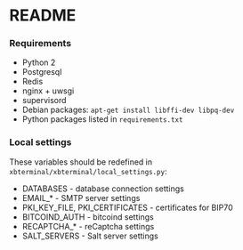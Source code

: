 # README

### Requirements

* Python 2
* Postgresql
* Redis
* nginx + uwsgi
* supervisord
* Debian packages: `apt-get install libffi-dev libpq-dev`
* Python packages listed in `requirements.txt`

### Local settings

These variables should be redefined in `xbterminal/xbterminal/local_settings.py`:

* DATABASES - database connection settings
* EMAIL_* - SMTP server settings
* PKI_KEY_FILE, PKI_CERTIFICATES - certificates for BIP70
* BITCOIND_AUTH - bitcoind settings
* RECAPTCHA_* - reCaptcha settings
* SALT_SERVERS - Salt server settings

